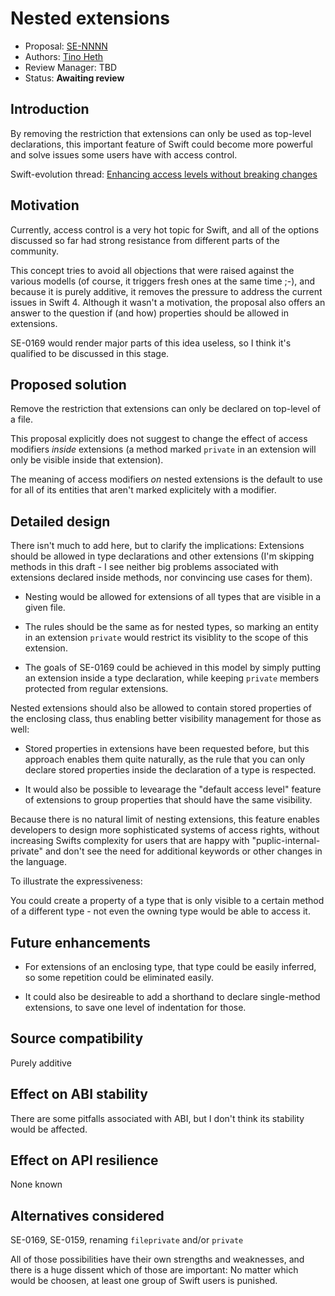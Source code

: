 # Nested extensions

* Proposal: [SE-NNNN](NNNN-filename.md)
* Authors: [Tino Heth](https://github.com/tinoheth)
* Review Manager: TBD
* Status: **Awaiting review**

## Introduction

By removing the restriction that extensions can only be used as top-level declarations, this important feature of Swift could become more powerful and solve issues some users have with access control.

Swift-evolution thread: [Enhancing access levels without breaking changes](https://lists.swift.org/pipermail/swift-evolution/Week-of-Mon-20170403/035319.html)

## Motivation

Currently, access control is a very hot topic for Swift, and all of the options discussed so far had strong resistance from different parts of the community.

This concept tries to avoid all objections that were raised against the various modells (of course, it triggers fresh ones at the same time ;-), and because it is purely additive, it removes the pressure to address the current issues in Swift 4.
Although it wasn't a motivation, the proposal also offers an answer to the question if (and how) properties should be allowed in extensions.

SE-0169 would render major parts of this idea useless, so I think it's qualified to be discussed in this stage.

## Proposed solution

Remove the restriction that extensions can only be declared on top-level of a file.

This proposal explicitly does not suggest to change the effect of access modifiers *inside* extensions (a method marked `private` in an extension will only be visible inside that extension).

The meaning of access modifiers *on* nested extensions is the default to use for all of its entities that aren't marked explicitely with a modifier.

## Detailed design

There isn't much to add here, but to clarify the implications:
Extensions should be allowed in type declarations and other extensions (I'm skipping methods in this draft - I see neither big problems associated with extensions declared inside methods, nor convincing use cases for them).

- Nesting would be allowed for extensions of all types that are visible in a given file.

- The rules should be the same as for nested types, so marking an entity in an extension `private` would restrict its visiblity to the scope of this extension.

- The goals of SE-0169 could be achieved in this model by simply putting an extension inside a type declaration, while keeping `private` members protected from regular extensions.

Nested extensions should also be allowed to contain stored properties of the enclosing class, thus enabling better visibility management for those as well:

- Stored properties in extensions have been requested before, but this approach enables them quite naturally, as the rule that you can only declare stored properties inside the declaration of a type is respected.

- It would also be possible to levearage the "default access level" feature of extensions to group properties that should have the same visibility.

Because there is no natural limit of nesting extensions, this feature enables developers to design more sophisticated systems of access rights, without increasing Swifts complexity for users that are happy with "puplic-internal-private" and don't see the need for additional keywords or other changes in the language.

To illustrate the expressiveness:

You could create a property of a type that is only visible to a certain method of a different type - not even the owning type would be able to access it.

## Future enhancements

- For extensions of an enclosing type, that type could be easily inferred, so some repetition could be eliminated easily.

- It could also be desireable to add a shorthand to declare single-method extensions, to save one level of indentation for those.

## Source compatibility

Purely additive

## Effect on ABI stability

There are some pitfalls associated with ABI, but I don't think its stability would be affected.

## Effect on API resilience

None known

## Alternatives considered

SE-0169, SE-0159, renaming `fileprivate` and/or `private`

All of those possibilities have their own strengths and weaknesses, and there is a huge dissent which of those are important: No matter which would be choosen, at least one group of Swift users is punished.
